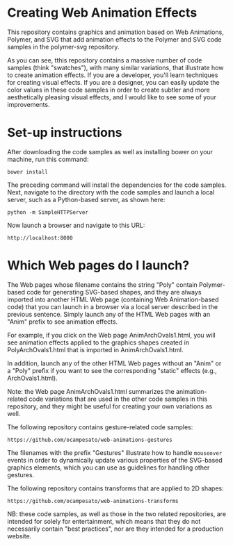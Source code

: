 Creating Web Animation Effects
==============================
This repository contains graphics and animation based on Web Animations, Polymer, and SVG that add animation effects to the Polymer and SVG code samples in the polymer-svg repository.

As you can see, tthis repository contains a massive number of code samples (think "swatches"), with many similar variations, that illustrate how to create animation effects. If you are a developer, you'll learn techniques for creating visual effects. If you are a designer, you can easily update the color values in these code samples in order to create subtler and more aesthetically pleasing visual effects, and I would like to see some of your improvements.

Set-up instructions
===================
After downloading the code samples as well as installing bower on your machine, run this command: 
```
bower install
```
The preceding command will install the dependencies for the code samples.
Next, navigate to the directory with the code samples and launch a local server, such as a Python-based server, as shown here:
```
python -m SimpleHTTPServer
```
Now launch a browser and navigate to this URL:
```
http://localhost:8000 
```
Which Web pages do I launch?
============================
The Web pages whose filename contains the string "Poly" contain Polymer-based code for generating SVG-based shapes, and they are always imported into another HTML Web page (containing Web Animation-based code) that you can launch in a browser via a local server described in the previous sentence. Simply launch any of the HTML Web pages with an "Anim" prefix to see animation effects. 

For example, if you click on the Web page AnimArchOvals1.html, you will see animation effects applied to the graphics shapes created in PolyArchOvals1.html that is imported in AnimArchOvals1.html.

In addition, launch any of the other HTML Web pages without an "Anim" or a "Poly" prefix if you want to see the corresponding "static" effects (e.g., ArchOvals1.html).

Note: the Web page AnimArchOvals1.html summarizes the animation-related code variations that are used in the other code samples in this repository, and they might be useful for creating your own variations as well.

The following repository contains gesture-related code samples:
```
https://github.com/ocampesato/web-animations-gestures
```
The filenames with the prefix "Gestures" illustrate how to handle `mouseover` events in order to dynamically update various properties of the SVG-based graphics elements, which you can use as guidelines for handling other gestures.

The following repository contains transforms that are applied to 2D shapes:
```
https://github.com/ocampesato/web-animations-transforms
```
NB: these code samples, as well as those in the two related repositories, are intended for solely for entertainment, which means that they do not necessarily contain "best practices", nor are they intended for a production website.
